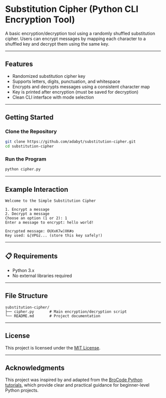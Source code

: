 # Substitution Cipher (Python CLI Encryption Tool)

A basic encryption/decryption tool using a randomly shuffled substitution cipher. Users can encrypt messages by mapping each character to a shuffled key and decrypt them using the same key.

---

## Features

- Randomized substitution cipher key
- Supports letters, digits, punctuation, and whitespace
- Encrypts and decrypts messages using a consistent character map
- Key is printed after encryption (must be saved for decryption)
- Clean CLI interface with mode selection

---

## Getting Started

### Clone the Repository

```bash
git clone https://github.com/adabyt/substitution-cipher.git
cd substitution-cipher
```

### Run the Program

```bash
python cipher.py
```

---

## Example Interaction

```plaintext
Welcome to the Simple Substitution Cipher

1. Encrypt a message
2. Decrypt a message
Choose an option (1 or 2): 1
Enter a message to encrypt: hello world!

Encrypted message: OUXxK7w)XK#o
Key used: &|VPGz... (store this key safely!)
```

---

## 📋 Requirements

- Python 3.x
- No external libraries required

---

## File Structure

```
substitution-cipher/
├── cipher.py       # Main encryption/decryption script
└── README.md       # Project documentation
```

---

## License

This project is licensed under the [MIT License](https://opensource.org/licenses/MIT).


---

## Acknowledgments

This project was inspired by and adapted from the [BroCode Python tutorials](https://www.youtube.com/c/BroCodez), which provide clear and practical guidance for beginner-level Python projects.
